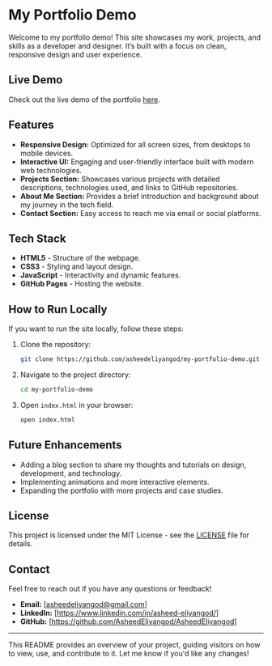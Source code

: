 # My Portfolio Demo

Welcome to my portfolio demo! This site showcases my work, projects, and skills as a developer and designer. It’s built with a focus on clean, responsive design and user experience.

## Live Demo

Check out the live demo of the portfolio [here](https://asheedeliyangod.github.io/my-portfolio-demo/).

## Features

- **Responsive Design:** Optimized for all screen sizes, from desktops to mobile devices.
- **Interactive UI:** Engaging and user-friendly interface built with modern web technologies.
- **Projects Section:** Showcases various projects with detailed descriptions, technologies used, and links to GitHub repositories.
- **About Me Section:** Provides a brief introduction and background about my journey in the tech field.
- **Contact Section:** Easy access to reach me via email or social platforms.

## Tech Stack

- **HTML5** - Structure of the webpage.
- **CSS3** - Styling and layout design.
- **JavaScript** - Interactivity and dynamic features.
- **GitHub Pages** - Hosting the website.

## How to Run Locally

If you want to run the site locally, follow these steps:

1. Clone the repository:
   ```bash
   git clone https://github.com/asheedeliyangod/my-portfolio-demo.git
   ```
2. Navigate to the project directory:
   ```bash
   cd my-portfolio-demo
   ```
3. Open `index.html` in your browser:
   ```bash
   open index.html
   ```

## Future Enhancements

- Adding a blog section to share my thoughts and tutorials on design, development, and technology.
- Implementing animations and more interactive elements.
- Expanding the portfolio with more projects and case studies.

## License

This project is licensed under the MIT License - see the [LICENSE](LICENSE) file for details.

## Contact

Feel free to reach out if you have any questions or feedback!

- **Email:** [asheedeliyangod@gmail.com]
- **LinkedIn:** [https://www.linkedin.com/in/asheed-eliyangod/]
- **GitHub:** [https://github.com/AsheedEliyangod/AsheedEliyangod]

---

This README provides an overview of your project, guiding visitors on how to view, use, and contribute to it. Let me know if you'd like any changes!
